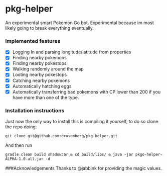 # pkg-helper
An experimental smart Pokemon Go bot. Experimental because im most likely going to break everything eventually.

### Implemented features
- [x] Logging In and parsing longitude/latitude from properties
- [x] Finding nearby pokemons
- [x] Finding nearby pokestops
- [x] Walking randomly around the map
- [x] Looting nearby pokestops
- [x] Catching nearby pokemons
- [x] Automatically hatching eggs
- [x] Automatically transferring bad pokemons with CP lower than 200 if you have more than one of the type.

### Installation instructions
Just now the only way to install this is compiling it yourself, to do so clone the repo doing:
```shell
git clone git@github.com:erosemberg/pkg-helper.git
```
And then run
```shell
gradle clean build shadowJar & cd build/libs/ & java -jar pkgo-helper-ALPHA-1.0-all.jar -d
```

###Acknowledgements
Thanks to @jabbink for providing the magic values.
